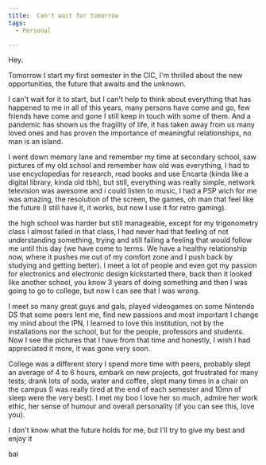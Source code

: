 ```yaml
---
title:  Can't wait for tomorrow
tags:
  - Personal

---
```

Hey.

Tomorrow I start my first semester in the CIC, I'm thrilled about the new opportunities, the future that awaits and the unknown.

I can't wait for it to start, but I can't help to think about everything that has happened to me in all of this years, many persons have come and go, few friends have come and gone I still keep in touch with some of them.
And a pandemic has shown us the fragility of life, it has taken away from us many loved ones and has proven the importance of meaningful relationships, no man is an island.

I went down memory lane and remember my time at secondary school, saw pictures of my old school and remember how old was everything, I had to use encyclopedias for research, read books and use Encarta (kinda like a digital library, kinda old tbh), but still, everything was really simple, network television was awesome and i could listen to music, I had a PSP wich for me was amazing, the resolution of the screen, the games, oh man that feel like the future (I still have it, it works, but now I use it for retro gaming).

the high school was harder but still manageable, except for my trigonometry class I almost failed in that class, I had never had that feeling of not understanding something, trying and still failing a feeling that would follow me until this day (we have come to terms. We have a healthy relationship now, where it pushes me out of my comfort zone and I push back by studying and getting better). I meet a lot of people and even got my passion for electronics and electronic design kickstarted there, back then it looked like another school, you know 3 years of doing something and then I was going to go to college, but now I can see that I was wrong.

I meet so many great guys and gals, played videogames on some Nintendo DS that some peers lent me, find new passions and most important I change my mind about the IPN, I learned to love this institution, not by the installations nor the school, but for the people, professors and students. Now I see the pictures that I have from that time and honestly, I wish I had appreciated it more, it was gone very soon.

College was a different story I spend more time with peers, probably slept an average of 4 to 6 hours, embark on new projects, got frustrated for many tests; drank lots of soda, water and coffee, slept many times in a chair on the campus (I was really tired at the end of each semester and 10mn of sleep were the very best). I met my boo I love her so much, admire her work ethic, her sense of humour and overall personality (if you can see this, love you).

I don't know what the future holds for me, but I'll try to give my best and enjoy it

bai